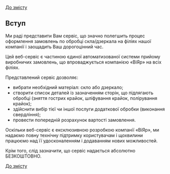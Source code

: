 [До змісту](/service/doc/?cid=steklo)
## Вступ

Ми раді представити Вам сервіс, що значно полегшить процес оформлення замовлень по обробці скла/дзеркала на філіях нашої компанії і заощадить Ваш дорогоцінний час.

Цей веб-сервіс є частиною єдиної автоматизованої системи прийому виробничих замовлень, що впроваджується компанією «ВіЯр» на всіх філіях.

Представлений сервіс дозволяє:

+ вибрати необхідний матеріал: скло або дзеркало;
+ створити список деталей із зазначенням сторін, що підлягають обробці (зняття гострих крайок, шліфування крайок, полірування крайок);
+ здійснити вибір тієї чи іншої послуги додаткової обробки (виконання свердління);
+ провести попередній розрахунок вартості замовлення.

Оскільки веб-сервіс є ексклюзивною розробкою компанії «ВіЯр», ми надаємо повну технічну підтримку користувачам і щохвилини працюємо над її удосконаленням і додаванням нових можливостей.

Крім того, слід зазначити, що сервіс надається абсолютно БЕЗКОШТОВНО.

[До змісту](/service/doc/?cid=steklo)